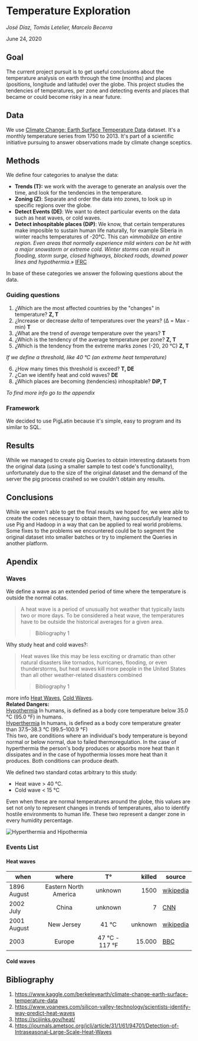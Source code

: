 #  Temperature Exploration
_José Díaz, Tomás Letelier, Marcelo Becerra_

June 24, 2020


## Goal
The current project pursuit is to get useful conclusions about the temperature analysis on earth through the time (months) and places (positions, longitude and latitude) over the globe. This project studies the tendencies of temperatures, per zone and detecting events and places that became or could become risky in a near future.


## Data
We use [Climate Change: Earth Surface Temperature Data](https://www.kaggle.com/berkeleyearth/climate-change-earth-surface-temperature-data) dataset.
It's a monthly temperature series from 1750 to 2013.
It's part of a scientific initiative pursuing to answer observations made by climate change sceptics.

## Methods
We define four categories to analyse the data:
- **Trends (T):** we work with the average to generate an analysis over the time, and look for the tendencies in the temperature.
- **Zoning (Z)**: Separate and order the data into zones, to look up in specific regions over the globe.
- **Detect Events (DE)**: We want to detect particular events on the data such as heat waves, or cold waves.
- **Detect inhospitable places (DiP)**: We know, that certain temperatures make imposible to sustain human life naturally, for example Siberia in winter reachs temperatures of -20°C. This can _«immobilize an entire region. Even areas that normally experience mild winters can be hit with a major snowstorm or extreme cold. Winter storms can result in flooding, storm surge, closed highways, blocked roads, downed power lines and hypothermia.»_ [IFRC](https://www.ifrc.org/en/what-we-do/disaster-management/about-disasters/definition-of-hazard/extreme-temperatures/)

In base of these categories we answer the following questions about the data.

### Guiding questions
1. ¿Which are the most affected countries by the "changes" in temperature? **Z, T**
2. ¿Increase or decrease _delta_ of temperatures over the years? (Δ = Max - min) **T**
3. ¿What are the trend of _average_ temperature over the years? **T**
4. ¿Which is the tendency of the average temperature per zone? **Z, T**
5. ¿Which is the tendency from the extreme marks zones (-20, 20 °C) **Z, T** <br> 

_If we define a threshold, like 40 °C (an extreme heat temperature)_

6. ¿How many times this threshold is exceed? **T, DE**
7. ¿Can we identify heat and cold waves? **DE**
8. ¿Which places are becoming (tendencies) inhospitable? **DiP, T**

_To find more info go to the appendix_

### Framework
We decided to use PigLatin because it's simple, easy to program and its similar to SQL.


## Results
While we managed to create pig Queries to obtain interesting datasets from the original data (using a smaller sample to test code's functionality), unfortunately due to the size of the original dataset and the demand of the server the pig process crashed so we couldn't obtain any results.

## Conclusions
While we weren't able to get the final results we hoped for, we were able to create the codes necessary to obtain them, having successfully learned to use Pig and Hadoop in a way that can be applied to real world problems.
Some fixes to the problems we encountered could be to segment the original dataset into smaller batches or try to implement the Queries in another platform. 

## Apendix
### Waves
We define a wave as an extended period of time where the temperature is outside the normal cotas.
> A heat wave is a period of unusually hot weather that typically lasts two or more days. To be considered a heat wave, the temperatures have to be outside the historical averages for a given area.
> >Bibliography 1

Why study heat and cold waves?:
> Heat waves like this may be less exciting or dramatic than other natural disasters like tornados, hurricanes, flooding, or even thunderstorms, but heat waves kill more people in the United States than all other weather-related disasters combined
> > Bibliography 1

more info [Heat Waves](https://en.wikipedia.org/wiki/Heat_wave),
[Cold Waves](https://en.wikipedia.org/wiki/Cold_wave). <br>
**Related Dangers:** <br>
[Hypothermia](https://en.wikipedia.org/wiki/Hyperthermia) In humans, is defined as a body core temperature below 35.0 °C (95.0 °F) in humans.<br>
[Hyperthermia](https://en.wikipedia.org/wiki/Hypothermia)  In humans, is defined as a body core temperature greater than 37.5–38.3 °C (99.5–100.9 °F) <br>
This two, are conditions where an individual's body temperature is beyond normal or below normal, due to failed thermoregulation. In the case of hyperthermia the person's body produces or absorbs more heat than it dissipates and in the case of hypothermia losses more heat than it produces.
Both conditions can produce death.

We defined two standard cotas arbitrary to this study:
- Heat wave > 40 °C.
- Cold wave < 15 °C

Even when these are normal temperatures around the globe, this values are set not only to represent changes in trends of temperatures, also to identify hostile environments to human life. These two represent a danger zone in every humidity percentage. 

![Hyperthermia and Hipothermia](https://cdn.mos.cms.futurecdn.net/ozBdgXNz2Nyn2hLz4cVyyc-650-80.jpg)

### Events List
#### Heat waves
|when| where | T° | killed | source |
|---|:---:|:---:|---:|----|
|1896 August|Eastern North America | unknown | 1500| [wikipedia](https://en.wikipedia.org/wiki/List_of_heat_waves)
|2002 July| China | unknown | 7 | [CNN](http://edition.cnn.com/2002/WORLD/asiapcf/east/07/17/china.heatwave/index.html)
|2001 August| New Jersey| 41 °C | unknown| [wikipedia](https://en.wikipedia.org/wiki/List_of_heat_waves)
|2003| Europe|  47 °C - 117 °F| 15.000| [BBC](http://news.bbc.co.uk/2/hi/europe/3139694.stm)


#### Cold waves


## Bibliography
1. https://www.kaggle.com/berkeleyearth/climate-change-earth-surface-temperature-data
2. https://www.voanews.com/silicon-valley-technology/scientists-identify-way-predict-heat-waves
3. https://scijinks.gov/heat/
4. https://journals.ametsoc.org/jcli/article/31/1/61/94701/Detection-of-Intraseasonal-Large-Scale-Heat-Waves

